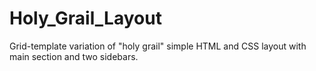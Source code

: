 # Holy_Grail_Layout
Grid-template variation of "holy grail" simple HTML and CSS layout with main section and two sidebars.
